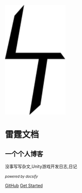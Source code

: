 <img src="Logo.svg" alt="logo" width="200"/><br>
# **雷霆文档**
## 一个个人博客
没事写写杂文,Unity游戏开发日志,日记

*<small>powered by docsify</small>*

[GitHub](https://github.com/ZhouTaiYu2008/zhoutaiyu2008.github.io)
[Get Started](/README.md)

